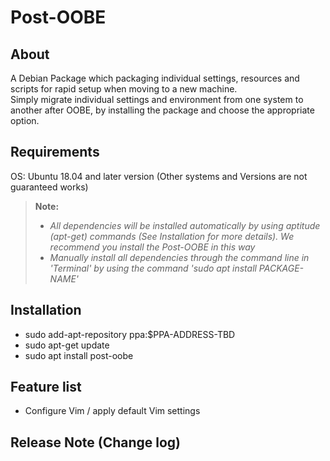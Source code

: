 # Post-OOBE

## About
A Debian Package which packaging individual settings, resources and scripts for rapid setup when moving to a new machine.  
Simply migrate individual settings and environment from one system to another after OOBE, by installing the package
and choose the appropriate option.

## Requirements
OS: Ubuntu 18.04 and later version (Other systems and Versions are not guaranteed works)

> **Note:** 
> - *All dependencies will be installed automatically by using aptitude (apt-get) commands (See Installation for more details). We recommend you install the Post-OOBE in this way*
> - *Manually install all dependencies through the command line in 'Terminal' by using the command 'sudo apt install PACKAGE-NAME'*

## Installation
- sudo add-apt-repository ppa:$PPA-ADDRESS-TBD
- sudo apt-get update
- sudo apt install post-oobe

## Feature list
- Configure Vim / apply default Vim settings

## Release Note (Change log)


